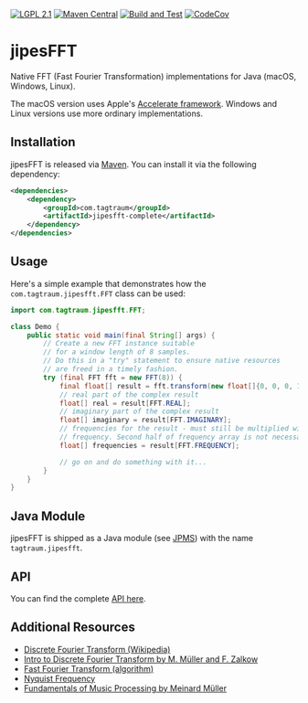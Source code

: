 [![LGPL 2.1](https://img.shields.io/badge/License-LGPL_2.1-blue.svg)](https://www.gnu.org/licenses/old-licenses/lgpl-2.1.html)
[![Maven Central](https://maven-badges.herokuapp.com/maven-central/com.tagtraum/jipesfft/badge.svg)](https://maven-badges.herokuapp.com/maven-central/com.tagtraum/jipesfft)
[![Build and Test](https://github.com/hendriks73/jipesFFT/workflows/Build%20and%20Test/badge.svg?branch=dev)](https://github.com/hendriks73/jipesFFT/actions?query=branch%3Adev++)
[![CodeCov](https://codecov.io/gh/hendriks73/jipesFFT/branch/dev/graph/badge.svg?token=DFf7RcXFkf)](https://codecov.io/gh/hendriks73/jipesFFT/tree/dev)


# jipesFFT

Native FFT (Fast Fourier Transformation) implementations for Java
(macOS, Windows, Linux).

The macOS version uses Apple's [Accelerate
framework](https://developer.apple.com/documentation/accelerate).
Windows and Linux versions use more ordinary implementations.


## Installation

jipesFFT is released via [Maven](https://maven.apache.org).
You can install it via the following dependency:

```xml
<dependencies>
    <dependency>
        <groupId>com.tagtraum</groupId>
        <artifactId>jipesfft-complete</artifactId>
    </dependency>
</dependencies>
```

## Usage

Here's a simple example that demonstrates how the `com.tagtraum.jipesfft.FFT`
class can be used:

```java
import com.tagtraum.jipesfft.FFT;

class Demo {
    public static void main(final String[] args) {
        // Create a new FFT instance suitable
        // for a window length of 8 samples.
        // Do this in a "try" statement to ensure native resources
        // are freed in a timely fashion.
        try (final FFT fft = new FFT(8)) {
            final float[] result = fft.transform(new float[]{0, 0, 0, 1, 0, 0, 0, 1});
            // real part of the complex result
            float[] real = result[FFT.REAL];
            // imaginary part of the complex result
            float[] imaginary = result[FFT.IMAGINARY];
            // frequencies for the result - must still be multiplied with sampling
            // frequency. Second half of frequency array is not necessarily useful.
            float[] frequencies = result[FFT.FREQUENCY];

            // go on and do something with it...
        }
    }
}
```

## Java Module

jipesFFT is shipped as a Java module
(see [JPMS](https://en.wikipedia.org/wiki/Java_Platform_Module_System))
with the name `tagtraum.jipesfft`.


## API

You can find the complete [API here](https://hendriks73.github.io/jipesFFT/).
                       

## Additional Resources

- [Discrete Fourier Transform (Wikipedia)](https://en.wikipedia.org/wiki/Discrete_Fourier_transform)
- [Intro to Discrete Fourier Transform by M. Müller and F. Zalkow](https://www.audiolabs-erlangen.de/resources/MIR/FMP/C2/C2_DFT-FFT.html)
- [Fast Fourier Transform (algorithm)](https://en.wikipedia.org/wiki/Fast_Fourier_transform)
- [Nyquist Frequency](https://en.wikipedia.org/wiki/Nyquist_frequency)
- [Fundamentals of Music Processing by Meinard Müller](https://www.springer.com/gp/book/9783030698072) 